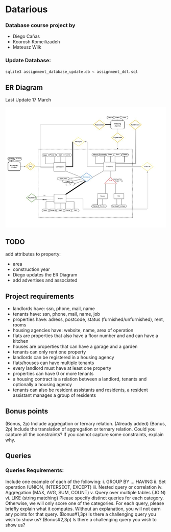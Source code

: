 # Datarious

### Database course project by

- Diego Cañas
- Koorosh Komeilizadeh
- Mateusz Wilk

### Update Database:
```bash
sqlite3 assignment_database_update.db < assignment_ddl.sql
```

## ER Diagram
Last Update 17 March

![ERD](files/ERD.jpg)

## TODO
add attributes to property:
- area
- construction year
- Diego updates the ER Diagram
- add advertises and associated

## Project requirements
- landlords have: ssn, phone, mail, name
- tenants have: ssn, phone, mail, name, job
- properties have: adress, postcode, status (furnished/unfurnished), rent, rooms
- housing agencies have: website, name, area of operation
- flats are properties that also have a floor number and and can have a kitchen
- houses are properties that can have a garage and a garden
- tenants can only rent one property
- landlords can be registered in a housing agency
- flats/houses can have multiple tenants
- every landlord must have at least one property
- properties can have 0 or more tenants
- a housing contract is a relation between a landlord, tenants and optionally a housing agency
- tenants can also be resident assistants and residents, a resident assistant manages a group of residents

## Bonus points

(Bonus, 2p) Include aggregation or ternary relation. (Already added)
(Bonus, 2p) Include the translation of aggregation or ternary relation. Could you capture all the constraints? If you cannot capture some constraints, explain why.

## Queries

### Queries Requirements:
Include one example of each of the following:
i. GROUP BY ... HAVING
ii. Set operation (UNION, INTERSECT, EXCEPT)
iii. Nested query or correlation
iv. Aggregation (MAX, AVG, SUM, COUNT)
v. Query over multiple tables (JOIN)
vi. LIKE (string matching)
Please specify distinct queries for each category. Otherwise, we will
only score one of the categories.
For each query, please briefly explain what it computes. Without an
explanation, you will not earn any points for that query.
(Bonus#1,3p) Is there a challenging query you wish to show us?
(Bonus#2,3p) Is there a challenging query you wish to show us?